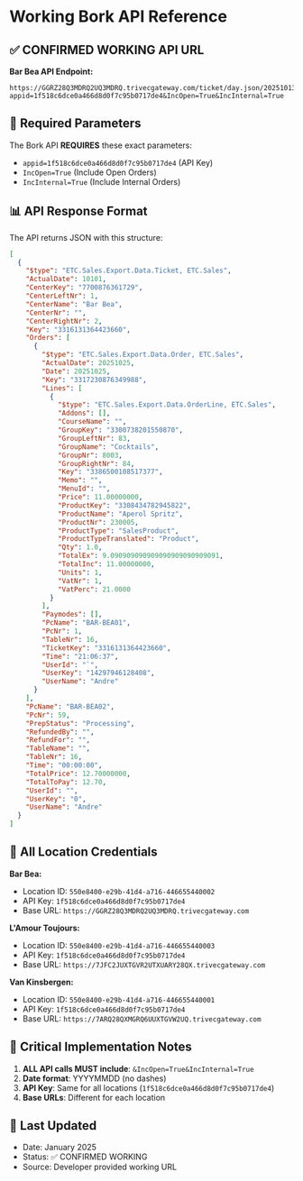 # Working Bork API Reference

## ✅ CONFIRMED WORKING API URL

**Bar Bea API Endpoint:**
```
https://GGRZ28Q3MDRQ2UQ3MDRQ.trivecgateway.com/ticket/day.json/20251013?appid=1f518c6dce0a466d8d0f7c95b0717de4&IncOpen=True&IncInternal=True
```

## 🔑 Required Parameters

The Bork API **REQUIRES** these exact parameters:
- `appid=1f518c6dce0a466d8d0f7c95b0717de4` (API Key)
- `IncOpen=True` (Include Open Orders)
- `IncInternal=True` (Include Internal Orders)

## 📊 API Response Format

The API returns JSON with this structure:
```json
[
  {
    "$type": "ETC.Sales.Export.Data.Ticket, ETC.Sales",
    "ActualDate": 10101,
    "CenterKey": "7700876361729",
    "CenterLeftNr": 1,
    "CenterName": "Bar Bea",
    "CenterNr": "",
    "CenterRightNr": 2,
    "Key": "3316131364423660",
    "Orders": [
      {
        "$type": "ETC.Sales.Export.Data.Order, ETC.Sales",
        "ActualDate": 20251025,
        "Date": 20251025,
        "Key": "3317230876349988",
        "Lines": [
          {
            "$type": "ETC.Sales.Export.Data.OrderLine, ETC.Sales",
            "Addons": [],
            "CourseName": "",
            "GroupKey": "3300738201550870",
            "GroupLeftNr": 83,
            "GroupName": "Cocktails",
            "GroupNr": 8003,
            "GroupRightNr": 84,
            "Key": "3386500108517377",
            "Memo": "",
            "MenuId": "",
            "Price": 11.00000000,
            "ProductKey": "3308434782945822",
            "ProductName": "Aperol Spritz",
            "ProductNr": 230005,
            "ProductType": "SalesProduct",
            "ProductTypeTranslated": "Product",
            "Qty": 1.0,
            "TotalEx": 9.090909090909090909090909091,
            "TotalInc": 11.00000000,
            "Units": 1,
            "VatNr": 1,
            "VatPerc": 21.0000
          }
        ],
        "Paymodes": [],
        "PcName": "BAR-BEA01",
        "PcNr": 1,
        "TableNr": 16,
        "TicketKey": "3316131364423660",
        "Time": "21:06:37",
        "UserId": "`",
        "UserKey": "14297946128408",
        "UserName": "Andre"
      }
    ],
    "PcName": "BAR-BEA02",
    "PcNr": 59,
    "PrepStatus": "Processing",
    "RefundedBy": "",
    "RefundFor": "",
    "TableName": "",
    "TableNr": 16,
    "Time": "00:00:00",
    "TotalPrice": 12.70000000,
    "TotalToPay": 12.70,
    "UserId": "",
    "UserKey": "0",
    "UserName": "Andre"
  }
]
```

## 🏢 All Location Credentials

**Bar Bea:**
- Location ID: `550e8400-e29b-41d4-a716-446655440002`
- API Key: `1f518c6dce0a466d8d0f7c95b0717de4`
- Base URL: `https://GGRZ28Q3MDRQ2UQ3MDRQ.trivecgateway.com`

**L'Amour Toujours:**
- Location ID: `550e8400-e29b-41d4-a716-446655440003`
- API Key: `1f518c6dce0a466d8d0f7c95b0717de4`
- Base URL: `https://7JFC2JUXTGVR2UTXUARY28QX.trivecgateway.com`

**Van Kinsbergen:**
- Location ID: `550e8400-e29b-41d4-a716-446655440001`
- API Key: `1f518c6dce0a466d8d0f7c95b0717de4`
- Base URL: `https://7ARQ28QXMGRQ6UUXTGVW2UQ.trivecgateway.com`

## 🚨 Critical Implementation Notes

1. **ALL API calls MUST include**: `&IncOpen=True&IncInternal=True`
2. **Date format**: YYYYMMDD (no dashes)
3. **API Key**: Same for all locations (`1f518c6dce0a466d8d0f7c95b0717de4`)
4. **Base URLs**: Different for each location

## 📝 Last Updated
- Date: January 2025
- Status: ✅ CONFIRMED WORKING
- Source: Developer provided working URL

